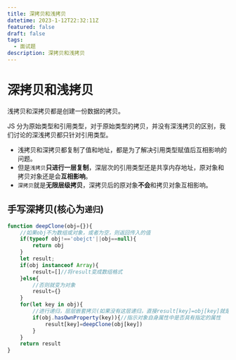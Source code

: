 ```yaml
---
title: 深拷贝和浅拷贝
datetime: 2023-1-12T22:32:11Z
featured: false
draft: false
tags:
  - 面试题
description: 深拷贝和浅拷贝
---
```

# 深拷贝和浅拷贝

浅拷贝和深拷贝都是创建一份数据的拷贝。

JS 分为原始类型和引用类型，对于原始类型的拷贝，并没有深浅拷贝的区别，我们讨论的深浅拷贝都只针对引用类型。

- 浅拷贝和深拷贝都复制了值和地址，都是为了解决引用类型赋值后互相影响的问题。
- 但是`浅拷贝`**只进行一层复制**，深层次的引用类型还是共享内存地址，原对象和拷贝对象还是会**互相影响**。
- `深拷贝`就是**无限层级拷贝**，深拷贝后的原对象**不会**和拷贝对象互相影响。

## 手写深拷贝(核心为`递归`)

```js
function deepClone(obj={}){
    //如果obj不为数组或对象，或者为空，则返回传入的值
    if(typeof obj!=='obejct'||obj==null){
        return obj
    }
    let result;
    if(obj instanceof Array){
        result=[]//将result变成数组格式
    }else{
        //否则就变为对象
        result={}
    }
    for(let key in obj){
        //进行递归，层层嵌套拷贝(如果没有这层递归，直接result[key]=obj[key]就是浅拷贝了)
        if(obj.hasOwnProperty(key)){//指示对象自身属性中是否具有指定的属性
            result[key]=deepClone(obj[key])
        }
    }
    return result
}
```

